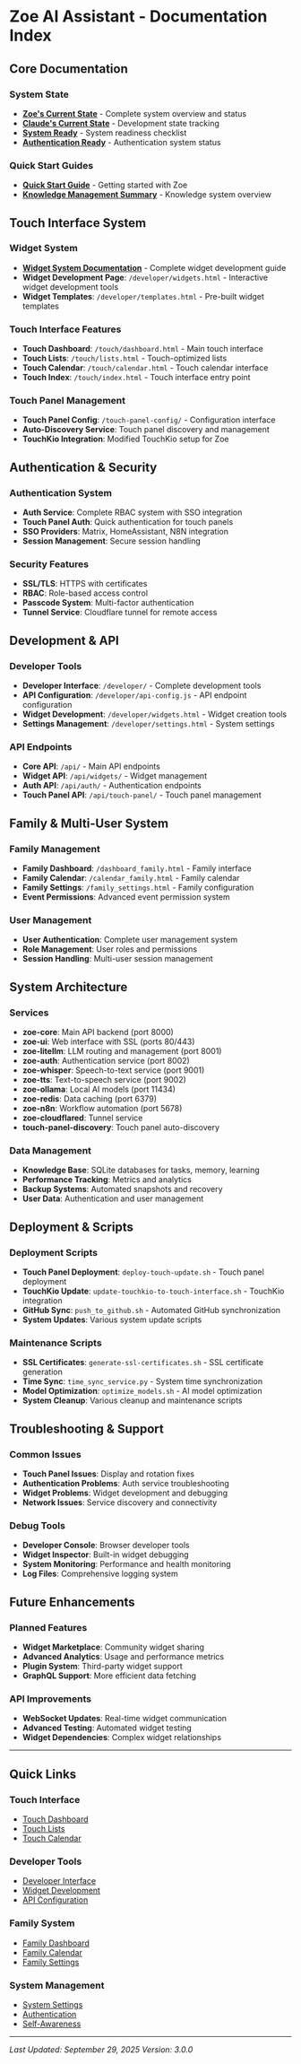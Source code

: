 # Zoe AI Assistant - Documentation Index

## Core Documentation

### System State
- **[Zoe's Current State](ZOE_CURRENT_STATE.md)** - Complete system overview and status
- **[Claude's Current State](CLAUDE_CURRENT_STATE.md)** - Development state tracking
- **[System Ready](SYSTEM-READY.md)** - System readiness checklist
- **[Authentication Ready](AUTHENTICATION-READY.md)** - Authentication system status

### Quick Start Guides
- **[Quick Start Guide](QUICK-START.md)** - Getting started with Zoe
- **[Knowledge Management Summary](KNOWLEDGE_MANAGEMENT_SUMMARY.md)** - Knowledge system overview

## Touch Interface System

### Widget System
- **[Widget System Documentation](../services/zoe-ui/dist/developer/WIDGET_SYSTEM.md)** - Complete widget development guide
- **Widget Development Page**: `/developer/widgets.html` - Interactive widget development tools
- **Widget Templates**: `/developer/templates.html` - Pre-built widget templates

### Touch Interface Features
- **Touch Dashboard**: `/touch/dashboard.html` - Main touch interface
- **Touch Lists**: `/touch/lists.html` - Touch-optimized lists
- **Touch Calendar**: `/touch/calendar.html` - Touch calendar interface
- **Touch Index**: `/touch/index.html` - Touch interface entry point

### Touch Panel Management
- **Touch Panel Config**: `/touch-panel-config/` - Configuration interface
- **Auto-Discovery Service**: Touch panel discovery and management
- **TouchKio Integration**: Modified TouchKio setup for Zoe

## Authentication & Security

### Authentication System
- **Auth Service**: Complete RBAC system with SSO integration
- **Touch Panel Auth**: Quick authentication for touch panels
- **SSO Providers**: Matrix, HomeAssistant, N8N integration
- **Session Management**: Secure session handling

### Security Features
- **SSL/TLS**: HTTPS with certificates
- **RBAC**: Role-based access control
- **Passcode System**: Multi-factor authentication
- **Tunnel Service**: Cloudflare tunnel for remote access

## Development & API

### Developer Tools
- **Developer Interface**: `/developer/` - Complete development tools
- **API Configuration**: `/developer/api-config.js` - API endpoint configuration
- **Widget Development**: `/developer/widgets.html` - Widget creation tools
- **Settings Management**: `/developer/settings.html` - System settings

### API Endpoints
- **Core API**: `/api/` - Main API endpoints
- **Widget API**: `/api/widgets/` - Widget management
- **Auth API**: `/api/auth/` - Authentication endpoints
- **Touch Panel API**: `/api/touch-panel/` - Touch panel management

## Family & Multi-User System

### Family Management
- **Family Dashboard**: `/dashboard_family.html` - Family interface
- **Family Calendar**: `/calendar_family.html` - Family calendar
- **Family Settings**: `/family_settings.html` - Family configuration
- **Event Permissions**: Advanced event permission system

### User Management
- **User Authentication**: Complete user management system
- **Role Management**: User roles and permissions
- **Session Handling**: Multi-user session management

## System Architecture

### Services
- **zoe-core**: Main API backend (port 8000)
- **zoe-ui**: Web interface with SSL (ports 80/443)
- **zoe-litellm**: LLM routing and management (port 8001)
- **zoe-auth**: Authentication service (port 8002)
- **zoe-whisper**: Speech-to-text service (port 9001)
- **zoe-tts**: Text-to-speech service (port 9002)
- **zoe-ollama**: Local AI models (port 11434)
- **zoe-redis**: Data caching (port 6379)
- **zoe-n8n**: Workflow automation (port 5678)
- **zoe-cloudflared**: Tunnel service
- **touch-panel-discovery**: Touch panel auto-discovery

### Data Management
- **Knowledge Base**: SQLite databases for tasks, memory, learning
- **Performance Tracking**: Metrics and analytics
- **Backup Systems**: Automated snapshots and recovery
- **User Data**: Authentication and user management

## Deployment & Scripts

### Deployment Scripts
- **Touch Panel Deployment**: `deploy-touch-update.sh` - Touch panel deployment
- **TouchKio Update**: `update-touchkio-to-touch-interface.sh` - TouchKio integration
- **GitHub Sync**: `push_to_github.sh` - Automated GitHub synchronization
- **System Updates**: Various system update scripts

### Maintenance Scripts
- **SSL Certificates**: `generate-ssl-certificates.sh` - SSL certificate generation
- **Time Sync**: `time_sync_service.py` - System time synchronization
- **Model Optimization**: `optimize_models.sh` - AI model optimization
- **System Cleanup**: Various cleanup and maintenance scripts

## Troubleshooting & Support

### Common Issues
- **Touch Panel Issues**: Display and rotation fixes
- **Authentication Problems**: Auth service troubleshooting
- **Widget Problems**: Widget development and debugging
- **Network Issues**: Service discovery and connectivity

### Debug Tools
- **Developer Console**: Browser developer tools
- **Widget Inspector**: Built-in widget debugging
- **System Monitoring**: Performance and health monitoring
- **Log Files**: Comprehensive logging system

## Future Enhancements

### Planned Features
- **Widget Marketplace**: Community widget sharing
- **Advanced Analytics**: Usage and performance metrics
- **Plugin System**: Third-party widget support
- **GraphQL Support**: More efficient data fetching

### API Improvements
- **WebSocket Updates**: Real-time widget communication
- **Advanced Testing**: Automated widget testing
- **Widget Dependencies**: Complex widget relationships

---

## Quick Links

### Touch Interface
- [Touch Dashboard](/touch/dashboard.html)
- [Touch Lists](/touch/lists.html)
- [Touch Calendar](/touch/calendar.html)

### Developer Tools
- [Developer Interface](/developer/)
- [Widget Development](/developer/widgets.html)
- [API Configuration](/developer/api-config.js)

### Family System
- [Family Dashboard](/dashboard_family.html)
- [Family Calendar](/calendar_family.html)
- [Family Settings](/family_settings.html)

### System Management
- [System Settings](/settings.html)
- [Authentication](/auth.html)
- [Self-Awareness](/self-awareness.html)

---

*Last Updated: September 29, 2025*
*Version: 3.0.0*


